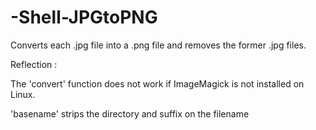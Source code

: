 # -Shell-JPGtoPNG

Converts each .jpg file into a .png file and removes the former .jpg files. 

Reflection : 

The 'convert' function does not work if ImageMagick is not installed on Linux. 

'basename' strips the directory and suffix on the filename 
